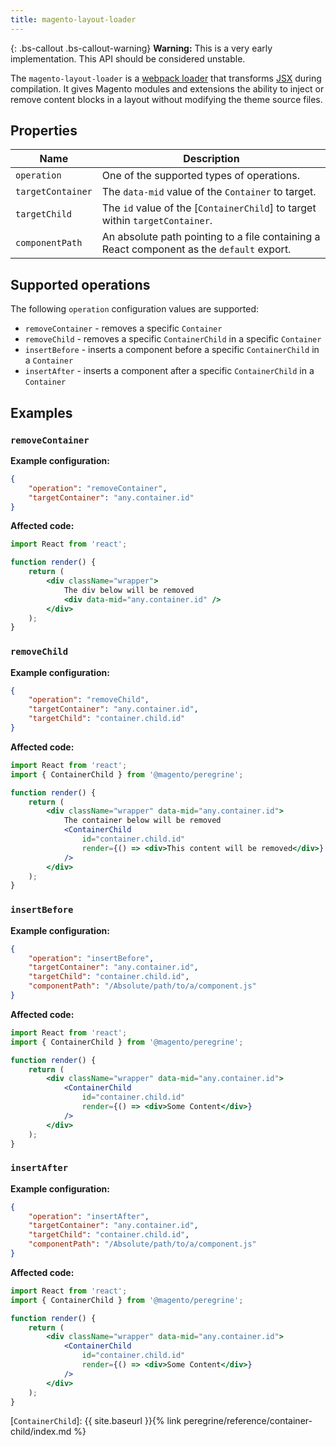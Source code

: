 ```yaml
---
title: magento-layout-loader
---
```


{: .bs-callout .bs-callout-warning}
**Warning:** This is a very early implementation. This API should be considered unstable.


The `magento-layout-loader` is a [webpack loader] that transforms [JSX] during compilation.
It gives Magento modules and extensions the ability to inject or remove content blocks in a layout without modifying the theme source files.

## Properties

| Name              | Description                                                                               |
| ----------------- | ----------------------------------------------------------------------------------------- |
| `operation`       | One of the supported types of operations.                                                 |
| `targetContainer` | The `data-mid` value of the `Container` to target.                                        |
| `targetChild`     | The `id` value of the [`ContainerChild`] to target within `targetContainer`.              |
| `componentPath`   | An absolute path pointing to a file containing a React component as the `default` export. |

## Supported operations

The following `operation` configuration values are supported:

* `removeContainer` - removes a specific `Container`
* `removeChild` - removes a specific `ContainerChild` in a specific `Container`
* `insertBefore` - inserts a component before a specific `ContainerChild` in a `Container`
* `insertAfter` - inserts a component after a specific `ContainerChild` in a `Container`

## Examples

### `removeContainer`

**Example configuration:**

``` json
{
    "operation": "removeContainer",
    "targetContainer": "any.container.id"
}
```

**Affected code:**
``` jsx
import React from 'react';

function render() {
    return (
        <div className="wrapper">
            The div below will be removed
            <div data-mid="any.container.id" />
        </div>
    );
}
```

### `removeChild`

**Example configuration:**

``` json
{
    "operation": "removeChild",
    "targetContainer": "any.container.id",
    "targetChild": "container.child.id"
}
```

**Affected code:**
``` jsx
import React from 'react';
import { ContainerChild } from '@magento/peregrine';

function render() {
    return (
        <div className="wrapper" data-mid="any.container.id">
            The container below will be removed
            <ContainerChild
                id="container.child.id"
                render={() => <div>This content will be removed</div>}
            />
        </div>
    );
}
```

### `insertBefore`

**Example configuration:**

``` json
{
    "operation": "insertBefore",
    "targetContainer": "any.container.id",
    "targetChild": "container.child.id",
    "componentPath": "/Absolute/path/to/a/component.js"
}
```

**Affected code:**
``` jsx
import React from 'react';
import { ContainerChild } from '@magento/peregrine';

function render() {
    return (
        <div className="wrapper" data-mid="any.container.id">
            <ContainerChild
                id="container.child.id"
                render={() => <div>Some Content</div>}
            />
        </div>
    );
}
```

### `insertAfter`

**Example configuration:**
``` json
{
    "operation": "insertAfter",
    "targetContainer": "any.container.id",
    "targetChild": "container.child.id",
    "componentPath": "/Absolute/path/to/a/component.js"
}
```

**Affected code:**
``` jsx
import React from 'react';
import { ContainerChild } from '@magento/peregrine';

function render() {
    return (
        <div className="wrapper" data-mid="any.container.id">
            <ContainerChild
                id="container.child.id"
                render={() => <div>Some Content</div>}
            />
        </div>
    );
}
```

[webpack loader]: https://webpack.js.org/concepts/loaders/
[JSX]: https://reactjs.org/docs/introducing-jsx.html
[`ContainerChild`]: {{ site.baseurl }}{% link peregrine/reference/container-child/index.md %}
